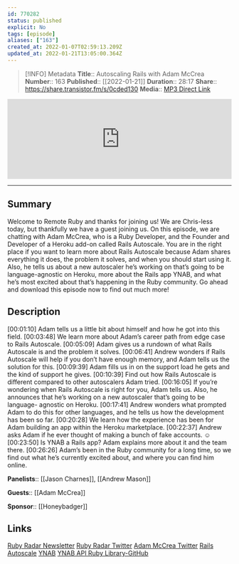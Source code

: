 ```yaml
---
id: 770282
status: published
explicit: No
tags: [episode]
aliases: ["163"]
created_at: 2022-01-07T02:59:13.209Z
updated_at: 2022-01-21T13:05:00.364Z
---
```


> [!INFO] Metadata
> **Title**:: Autoscaling Rails with Adam McCrea
> **Number**:: 163
> **Published**:: [[2022-01-21]]
> **Duration**:: 28:17
> **Share**:: <https://share.transistor.fm/s/0cded130>
> **Media**:: [MP3 Direct Link](https://dts.podtrac.com/redirect.mp3/media.transistor.fm/0cded130/891bf77d.mp3)

<iframe width="100%" height="180" frameborder="no" scrolling="no" seamless src="https://share.transistor.fm/e/0cded130/dark"></iframe>

---

## Summary

Welcome to Remote Ruby and thanks for joining us! We are Chris-less today, but thankfully we have a guest joining us. On this episode, we are chatting with Adam McCrea, who is a Ruby Developer, and the Founder and Developer of a Heroku add-on called Rails Autoscale. You are in the right place if you want to learn more about Rails Autoscale because Adam shares everything it does, the problem it solves, and when you should start using it. Also, he tells us about a new autoscaler he’s working on that’s going to be language-agnostic on Heroku, more about the Rails app YNAB, and what he’s most excited about that’s happening in the Ruby community. Go ahead and download this episode now to find out much more!

## Description

[00:01:10] Adam tells us a little bit about himself and how he got into this field.
[00:03:48] We learn more about Adam’s career path from edge case to Rails Autoscale.
[00:05:09] Adam gives us a rundown of what Rails Autoscale is and the problem it solves.
[00:06:41] Andrew wonders if Rails Autoscale will help if you don’t have enough memory, and Adam tells us the solution for this.
[00:09:39] Adam fills us in on the support load he gets and the kind of support he gives.
[00:10:39] Find out how Rails Autoscale is different compared to other autoscalers Adam tried.
[00:16:05] If you’re wondering when Rails Autoscale is right for you, Adam tells us. Also, he announces that he’s working on a new autoscaler that’s going to be language- agnostic on Heroku.
[00:17:41] Andrew wonders what prompted Adam to do this for other languages, and he tells us how the development has been so far.
[00:20:28] We learn how the experience has been for Adam building an app within the Heroku marketplace.
[00:22:37] Andrew asks Adam if he ever thought of making a bunch of fake accounts. ☺
[00:23:50] Is YNAB a Rails app? Adam explains more about it and the team there.
[00:26:26] Adam’s been in the Ruby community for a long time, so we find out what he’s currently excited about, and where you can find him online.

**Panelists**:: [[Jason Charnes]], [[Andrew Mason]]

**Guests**:: [[Adam McCrea]]

**Sponsor**:: [[Honeybadger]]

## Links

[Ruby Radar Newsletter](https://rubyradar.dev/)
[Ruby Radar Twitter](https://twitter.com/therubyradar)
[Adam McCrea Twitter](https://twitter.com/adamlogic?lang=en)
[Rails Autoscale](https://railsautoscale.com/)
[YNAB](https://www.youneedabudget.com/)
[YNAB API Ruby Library-GitHub](https://github.com/ynab/ynab-sdk-ruby)
